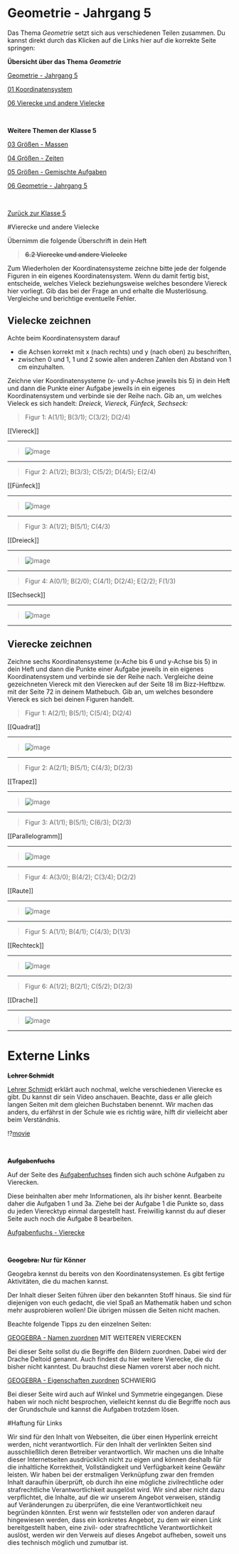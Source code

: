 <!--
author: Susanne Suckfüll
email: su-aes@masannek.de
language: de
narrator: German Female
script: url.js

View this file on https://liascript.github.io/course/?https://raw.githubusercontent.com/SUC-AES/Mathematik-5/master/2_Massen_1.md
-->

# Geometrie - Jahrgang 5

Das Thema *Geometrie* setzt sich aus verschiedenen Teilen zusammen. Du kannst direkt durch das Klicken auf die Links hier auf die korrekte Seite
springen:


**Übersicht über das Thema** ***Geometrie***

[Geometrie - Jahrgang 5](https://liascript.github.io/course/?https://raw.githubusercontent.com/SUC-AES/Mathe-Webseite/master/Klasse_05/06_Geometrie/M-05-06-Geometrie.md#1)

[01 Koordinatensystem](https://liascript.github.io/course/?https://raw.githubusercontent.com/SUC-AES/Mathe-Webseite/master/Klasse_05/06_Geometrie/01_Koordinatensystem/M-05-06-01-Koordinatensystem.md#2)

[06 Vierecke und andere Vielecke](https://liascript.github.io/course/?https://raw.githubusercontent.com/SUC-AES/Mathe-Webseite/master/Klasse_05/06_Geometrie/06_Vierecke/M-05-06-06-Vierecke.md#2)

$\qquad$

**Weitere Themen der Klasse 5**

[03 Größen - Massen](https://liascript.github.io/course/?https://raw.githubusercontent.com/SUC-AES/Mathe-Webseite/master/Klasse_05/03_Massen/M-05-03-Massen.md#1)

[04 Größen - Zeiten](https://liascript.github.io/course/?https://raw.githubusercontent.com/SUC-AES/Mathe-Webseite/master/Klasse_05/04_Zeiten_und_Zeitspannen/M-05-04-Zeiten_und_Zeitspannen.md#2)

[05 Größen - Gemischte Aufgaben](https://liascript.github.io/course/?https://raw.githubusercontent.com/SUC-AES/Mathe-Webseite/master/Klasse_05/05_Alle_GroeBen/M-05-05-Alle_GroeBen.md#2)

[06 Geometrie - Jahrgang 5](https://liascript.github.io/course/?https://raw.githubusercontent.com/SUC-AES/Mathe-Webseite/master/Klasse_05/06_Geometrie/M-05-06-Geometrie.md#1)

$\qquad$

[Zurück zur Klasse 5](https://liascript.github.io/course/?https://raw.githubusercontent.com/SUC-AES/Mathe-Webseite/master/Klasse_05/M05_Themen.md#2)




#Vierecke und andere Vielecke

Übernimm die folgende Überschrift in dein Heft

> **~~6.2 Vierecke und andere Vielecke~~**

Zum Wiederholen der Koordinatensysteme zeichne bitte jede der folgende Figuren in ein eigenes Koordinatensystem. Wenn du damit fertig bist, entscheide, welches Vieleck beziehungsweise welches besondere Viereck hier vorliegt. Gib das bei der Frage an und erhalte die Musterlösung. Vergleiche und berichtige eventuelle Fehler.


## Vielecke zeichnen


Achte beim Koordinatensystem darauf

* die Achsen korrekt mit x (nach rechts) und y (nach oben) zu beschriften,
* zwischen 0 und 1, 1 und 2 sowie allen anderen Zahlen den Abstand von 1 cm einzuhalten.

Zeichne vier Koordinatensysteme (x- und y-Achse jeweils bis 5) in dein Heft und dann die Punkte einer Aufgabe jeweils in ein eigenes Koordinatensystem und verbinde sie der Reihe nach. Gib an, um welches Vieleck es sich handelt: *Dreieck, Viereck, Fünfeck, Sechseck:*


> Figur 1: A(1/1);  B(3/1);  C(3/2);  D(2/4)

[[Viereck]]
*************************************************


> ![image](../graphics/06_1-1-Viereck.png)

*************************************************



> Figur 2: A(1/2);  B(3/3);  C(5/2);  D(4/5);  E(2/4)

[[Fünfeck]]
*************************************************


> ![image](../graphics/06_1-2-Fuenfeck.png)

*************************************************


> Figur 3: A(1/2);  B(5/1);  C(4/3)

[[Dreieck]]
*************************************************


> ![image](../graphics/06_1-3-Dreieck.png)

*************************************************


> Figur 4: A(0/1);  B(2/0);  C(4/1);  D(2/4);  E(2/2);  F(1/3)

[[Sechseck]]
*************************************************


> ![image](../graphics/06_1-4-Sechseck.png)

*************************************************


## Vierecke zeichnen


Zeichne sechs Koordinatensysteme (x-Ache bis 6 und y-Achse bis 5) in dein Heft und dann die Punkte einer Aufgabe jeweils in ein eigenes Koordinatensystem und verbinde sie der Reihe nach. Vergleiche deine gezeichneten Viereck mit den Vierecken auf der Seite 18 im Bizz-Heftbzw. mit der Seite 72 in deinem Mathebuch. Gib an, um welches besondere Viereck es sich bei deinen Figuren handelt.


> Figur 1: A(2/1);  B(5/1);  C(5/4);  D(2/4)

[[Quadrat]]
*************************************************


> ![image](../graphics/06_2-1-Quadrat.png)

*************************************************



> Figur 2: A(2/1);  B(5/1);  C(4/3);  D(2/3)

[[Trapez]]
*************************************************


> ![image](../graphics/06_2-2-Trapez.png)

*************************************************


> Figur 3: A(1/1);  B(5/1);  C(6/3);  D(2/3)

[[Parallelogramm]]
*************************************************


> ![image](../graphics/06_2-3-Parallelogramm.png)

*************************************************


> Figur 4: A(3/0);  B(4/2);  C(3/4);  D(2/2)

[[Raute]]
*************************************************


> ![image](../graphics/06_2-4-Raute.png)

*************************************************


> Figur 5: A(1/1);  B(4/1);  C(4/3);  D(1/3)

[[Rechteck]]
*************************************************


> ![image](../graphics/06_2-5-Rechteck.png)

*************************************************


> Figur 6: A(1/2);  B(2/1);  C(5/2);  D(2/3)

[[Drache]]
*************************************************


> ![image](../graphics/06_2-6-Drache.png)

*************************************************





# Externe Links

**~~Lehrer Schmidt~~**

[Lehrer Schmidt](https://www.youtube.com/watch?v=Ve-Hzdc47Tk) erklärt auch nochmal, welche verschiedenen Vierecke es gibt. Du kannst dir sein Video anschauen. Beachte, dass er alle gleich langen Seiten mit dem gleichen Buchstaben benennt. Wir machen das anders, du erfährst in der Schule wie es richtig wäre, hilft dir vielleicht aber beim Verständnis.

!?[movie](https://www.youtube.com/watch?v=Ve-Hzdc47Tk)

$\quad$


**~~Aufgabenfuchs~~**

Auf der Seite des [Aufgabenfuchses](https://www.aufgabenfuchs.de/mathematik/flaeche/viereck/vierecksarten.shtml) finden sich auch schöne Aufgaben zu Vierecken.

Diese beinhalten aber mehr Informationen, als ihr bisher kennt. Bearbeite daher die Aufgaben 1 und 3a. Ziehe bei der Aufgabe 1 die Punkte so, dass du jeden Vierecktyp einmal dargestellt hast. Freiwillig kannst du auf dieser Seite auch noch die Aufgabe 8 bearbeiten.

[Aufgabenfuchs - Vierecke](https://www.aufgabenfuchs.de/mathematik/flaeche/viereck/vierecksarten.shtml)

$\quad$

**~~Geogebra:~~ Nur für Könner**

Geogebra kennst du bereits von den Koordinatensystemen. Es gibt fertige Aktivitäten, die du machen kannst.

Der Inhalt dieser Seiten führen über den bekannten Stoff hinaus. Sie sind für diejenigen von euch gedacht, die viel Spaß an Mathematik haben und schon mehr ausprobieren wollen! Die übrigen müssen die Seiten nicht machen.

Beachte folgende Tipps zu den einzelnen Seiten:

[GEOGEBRA - Namen zuordnen](https://www.geogebra.org/m/RzsgsgR7#material/LaXSGHqP)
MIT WEITEREN VIERECKEN

Bei dieser Seite sollst du die Begriffe den Bildern zuordnen. Dabei  wird der Drache Deltoid genannt. Auch findest du hier weitere Vierecke, die du bisher nicht kanntest. Du brauchst diese Namen vorerst aber noch nicht.

[GEOGEBRA - Eigenschaften zuordnen](https://www.geogebra.org/m/RzsgsgR7#material/lNn1FVX7)
SCHWIERIG

Bei dieser Seite wird auch auf Winkel und Symmetrie eingegangen. Diese haben wir noch nicht besprochen, vielleicht kennst du die Begriffe noch aus der Grundschule und kannst die Aufgaben trotzdem lösen.




#Haftung für Links

Wir sind für den Inhalt von Webseiten, die über einen Hyperlink erreicht werden, nicht verantwortlich. Für den Inhalt der verlinkten Seiten sind ausschließlich deren Betreiber verantwortlich. Wir machen uns die Inhalte dieser Internetseiten ausdrücklich nicht zu eigen und können deshalb für die inhaltliche Korrektheit, Vollständigkeit und Verfügbarkeit keine Gewähr leisten. Wir haben bei der erstmaligen Verknüpfung zwar den fremden Inhalt daraufhin überprüft, ob durch ihn eine mögliche zivilrechtliche oder strafrechtliche Verantwortlichkeit ausgelöst wird. Wir sind aber nicht dazu verpflichtet, die Inhalte, auf die wir unserem Angebot verweisen, ständig auf Veränderungen zu überprüfen, die eine Verantwortlichkeit neu begründen könnten. Erst wenn wir feststellen oder von anderen darauf hingewiesen werden, dass ein konkretes Angebot, zu dem wir einen Link bereitgestellt haben, eine zivil- oder strafrechtliche Verantwortlichkeit auslöst, werden wir den Verweis auf dieses Angebot aufheben, soweit uns dies technisch möglich und zumutbar ist.
